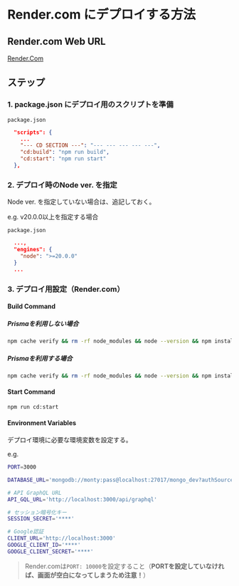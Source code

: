 # Render.com にデプロイする方法

## Render.com Web URL

[Render.Com](https://dashboard.render.com/)

## ステップ

### 1. package.json にデプロイ用のスクリプトを準備

 `package.json`

```json
  "scripts": {
    ...
    "--- CD SECTION ---": "--- --- --- --- ---",
    "cd:build": "npm run build",
    "cd:start": "npm run start"
  },
```

### 2. デプロイ時のNode ver. を指定

Node ver. を指定していない場合は、追記しておく。  

e.g. v20.0.0以上を指定する場合  

`package.json`

```json
  ...,
  "engines": {
    "node": ">=20.0.0"
  }
  ...
```

### 3. デプロイ用設定（Render.com）

#### Build Command

##### Prismaを利用しない場合  

```bash
npm cache verify && rm -rf node_modules && node --version && npm install --force && npm run cd:build
```

##### Prismaを利用する場合  

```bash
npm cache verify && rm -rf node_modules && node --version && npm install --force && npx prisma generate && npm run cd:build
```

#### Start Command  

```bash
npm run cd:start
```

#### Environment Variables

デプロイ環境に必要な環境変数を設定する。  

e.g.  

```sh
PORT=3000

DATABASE_URL='mongodb://monty:pass@localhost:27017/mongo_dev?authSource=admin&directConnection=true'

# API GraphQL URL
API_GQL_URL='http://localhost:3000/api/graphql'

# セッション暗号化キー
SESSION_SECRET='****'

# Google認証
CLIENT_URL='http://localhost:3000'
GOOGLE_CLIENT_ID='****'
GOOGLE_CLIENT_SECRET='****'
```

> Render.comは`PORT: 10000`を設定すること（**PORTを設定していなければ、画面が空白になってしまうため注意！**）
